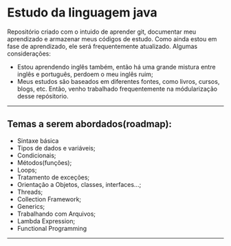 # Estudo da linguagem java

Repositório criado com o intuido de aprender git, documentar meu aprendizado e armazenar 
meus códigos de estudo. Como ainda estou em fase de aprendizado, ele será frequentemente 
atualizado. Algumas considerações:
* Estou aprendendo inglês também, então há uma grande mistura entre inglês e português, perdoem o meu inglês ruim;
* Meus estudos são baseados em diferentes fontes, como livros, cursos, blogs, etc. Então,
  venho trabalhado frequentemente na módularização desse repósitorio.
---

## Temas a serem abordados(roadmap):
- Sintaxe básica
- Tipos de dados e variáveis;
- Condicionais;
- Métodos(funções);
- Loops;
- Tratamento de exceções;
- Orientação a Objetos, classes, interfaces...;
- Threads;
- Collection Framework;
- Generics;
- Trabalhando com Arquivos;
- Lambda Expression;
- Functional Programming
---

